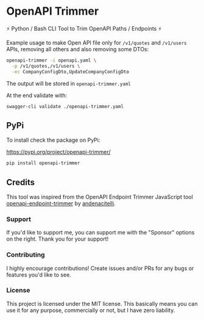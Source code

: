 # OpenAPI Trimmer

⚡ Python / Bash CLI Tool to Trim OpenAPI Paths / Endpoints ⚡

Example usage to make Open API file only for `/v1/quotes` and `/v1/users` APIs,
removing all others and also removing some DTOs:

```bash
openapi-trimmer -i openapi.yaml \
  -p /v1/quotes,/v1/users \
  -ec CompanyConfigDto,UpdateCompanyConfigDto
```

The output will be stored in `openapi-trimmer.yaml`

At the end validate with:

```bash
swagger-cli validate ./openapi-trimmer.yaml
```

## PyPi

To install check the package on PyPi:

https://pypi.org/project/openapi-trimmer/

```bash
pip install openapi-trimmer
```

## Credits

This tool was inspired from the OpenAPI Endpoint Trimmer JavaScript
tool [openapi-endpoint-trimmer](https://github.com/andenacitelli/openapi-endpoint-trimmer) by
[andenacitelli](https://github.com/andenacitelli).

### Support

If you'd like to support me, you can support me with the "Sponsor" options on the right. Thank you
for your support!

### Contributing

I highly encourage contributions! Create issues and/or PRs for any bugs or features you'd like to
see.

### License

This project is licensed under the MIT license. This basically means you can use it for any purpose,
commercially or not, but I have zero liability.

